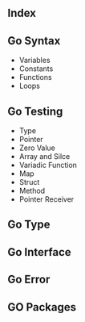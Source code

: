 ## Index
## Go Syntax
* Variables
* Constants
* Functions
* Loops
## Go Testing
* Type
* Pointer
* Zero Value
* Array and Silce
* Variadic Function
* Map
* Struct
* Method
* Pointer Receiver
## Go Type
## Go Interface
## Go Error
## GO Packages

